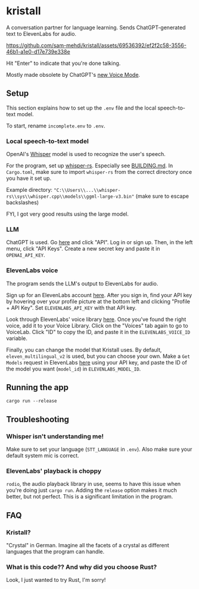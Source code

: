 # kristall

A conversation partner for language learning. Sends ChatGPT-generated text to ElevenLabs for audio.

https://github.com/sam-mehdi/kristall/assets/69536392/ef2f2c58-3556-46b1-a1e0-d17e739e338e

Hit "Enter" to indicate that you're done talking.

Mostly made obsolete by ChatGPT's [new Voice Mode](https://help.openai.com/en/articles/8400625-voice-chat-faq).

## Setup

This section explains how to set up the `.env` file and the local speech-to-text model.

To start, rename `incomplete.env` to `.env`.

### Local speech-to-text model
OpenAI's [Whisper](https://github.com/openai/whisper) model is used to recognize the user's speech.

For the program, set up [whisper-rs](https://github.com/tazz4843/whisper-rs). Especially see [BUILDING.md](https://github.com/tazz4843/whisper-rs/blob/master/BUILDING.md). In `Cargo.toml`, make sure to import `whisper-rs` from the correct directory once you have it set up.

Example directory: `"C:\\Users\\...\\whisper-rs\\sys\\whisper.cpp\\models\\ggml-large-v3.bin"` (make sure to escape backslashes)

FYI, I got very good results using the large model.

### LLM
ChatGPT is used. Go [here](https://platform.openai.com/apps) and click "API". Log in or sign up. Then, in the left menu, click "API Keys". Create a new secret key and paste it in `OPENAI_API_KEY`.

### ElevenLabs voice
The program sends the LLM's output to ElevenLabs for audio.

Sign up for an ElevenLabs account [here](https://elevenlabs.io/). After you sign in, find your API key by hovering over your profile picture at the bottom left and clicking "Profile + API Key". Set `ELEVENLABS_API_KEY` with that API key.

Look through ElevenLabs' voice library [here](https://elevenlabs.io/app/voice-library). Once you've found the right voice, add it to your Voice Library. Click on the "Voices" tab again to go to VoiceLab. Click "ID" to copy the ID, and paste it in the `ELEVENLABS_VOICE_ID` variable.

Finally, you can change the model that Kristall uses. By default, `eleven_multilingual_v2` is used, but you can choose your own. Make a `Get Models` request in ElevenLabs [here](https://elevenlabs.io/docs/api-reference/get-models) using your API key, and paste the ID of the model you want (`model_id`) in `ELEVENLABS_MODEL_ID`.

## Running the app
`cargo run --release`

## Troubleshooting

### Whisper isn't understanding me!
Make sure to set your language (`STT_LANGUAGE` in `.env`). Also make sure your default system mic is correct.

### ElevenLabs' playback is choppy
`rodio`, the audio playback library in use, seems to have this issue when you're doing just `cargo run`. Adding the `release` option makes it much better, but not perfect. This is a significant limitation in the program.

## FAQ

### Kristall?
"Crystal" in German. Imagine all the facets of a crystal as different languages that the program can handle.

### What is this code?? And why did you choose Rust?
Look, I just wanted to try Rust, I'm sorry!
